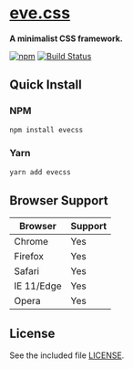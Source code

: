 # [eve.css](https://hpivanov.github.io/evecss)

**A minimalist CSS framework.**

[![npm](https://img.shields.io/npm/v/evecss.svg)](https://www.npmjs.com/package/evecss)
[![Build Status](https://travis-ci.org/hpivanov/evecss.svg?branch=master)](https://travis-ci.org/hpivanov/evecss)

## Quick Install

### NPM

```sh
npm install evecss
```

### Yarn

```sh
yarn add evecss
```

## Browser Support

| Browser | Support |
|---------|---------|
| Chrome | Yes |
| Firefox | Yes |
| Safari | Yes |
| IE 11/Edge | Yes |
| Opera | Yes |

## License

See the included file [LICENSE](https://github.com/hpivanov/evecss/blob/master/LICENSE).
